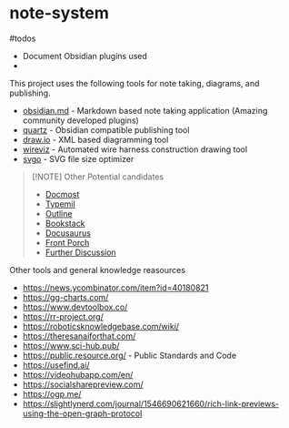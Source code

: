 # note-system
#todos
- Document Obsidian plugins used
- 

This project uses the following tools for note taking, diagrams, and publishing.
- [obsidian.md](https://obsidian.md/) - Markdown based note taking application (Amazing community developed plugins)
- [quartz](https://quartz.jzhao.xyz/) - Obsidian compatible publishing tool
- [draw.io](https://app.diagrams.net/) - XML based diagramming tool
- [wireviz](https://github.com/wireviz/WireViz) - Automated wire harness construction drawing tool
- [svgo](https://github.com/svg/svgo) -  SVG file size optimizer

> [!NOTE] Other Potential candidates
> - [Docmost](https://docmost.com/)
> - [Typemil](https://typemill.net/)
> - [Outline](https://www.getoutline.com/)
> - [Bookstack](https://www.bookstackapp.com/)
> - [Docusaurus](https://docusaurus.io/)
> - [Front Porch](https://front-porch.digitalgardeningcollective.com/)
> - [Further Discussion](https://news.ycombinator.com/item?id=42162751)

Other tools and general knowledge reasources
- https://news.ycombinator.com/item?id=40180821
- https://gg-charts.com/
- https://www.devtoolbox.co/
- https://rr-project.org/
- https://roboticsknowledgebase.com/wiki/
- https://theresanaiforthat.com/
- https://www.sci-hub.pub/
- https://public.resource.org/ - Public Standards and Code
- https://usefind.ai/
- https://videohubapp.com/en/
- https://socialsharepreview.com/
- https://ogp.me/
- https://slightlynerd.com/journal/1546690621660/rich-link-previews-using-the-open-graph-protocol